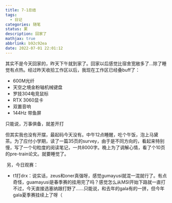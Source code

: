 ```yaml
---
title: 7-1总结
tags:
  - 日记
categories: 随笔
status: 累
description: 回家了
mathjax: true
abbrlink: b92c92ea
date: 2022-07-01 22:01:12
---
```


​	其实不是今天回家的，昨天下午就到家了。回家以后感觉比宿舍宽敞多了…除了睡觉有点热。经过昨天收拾工作区以后，我现在工作区已经叠buff了：

- 600M光纤
- 天空之境金粉轴机械键盘
- 罗技304电竞鼠标
- RTX 3060显卡
- 双置音响
- 144Hz 带鱼屏

只能说，万事俱备，就差开打

​	但其实我也没有开摆，最起码今天没有。中午12点睡醒，吃个午饭，泡上马黛茶。为了应付小学期，读了一篇35页的survey，由于是不同方向的，看起来特别慢，写了一个句粒度的阅读笔记，一共8000字。晚上为了调解心情，看了个10页的pre-train论文。就要睡觉了。

​	另，今日观赛：

- t1打drx：说实话，zeus和oner真强呀，感觉gumayusi就混一混就行了。有点奇怪，guamayusi是春季赛的挂用完了吗？感觉怎么从MSI开始下路就一直打不过，今天直接选塞纳跟打野了……只能说，和去年的gala有的一拼，但今年gala夏季赛挂续上了呀（
